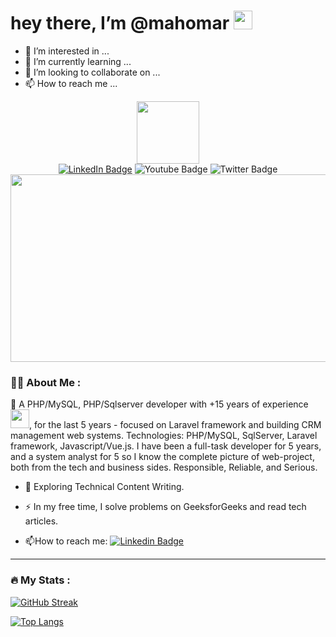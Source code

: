 
<h1>
  hey there, I’m @mahomar
  <img src="https://media.giphy.com/media/hvRJCLFzcasrR4ia7z/giphy.gif" width="30px"/>
</h1>

- 👀 I’m interested in ...
- 🌱 I’m currently learning ...
- 💞️ I’m looking to collaborate on ...
- 📫 How to reach me ...



<!---
mahomar/mahomar is a ✨ special ✨ repository because its `README.md` (this file) appears on your GitHub profile.
You can click the Preview link to take a look at your changes.
--->

<div id="header" align="center">
  <img src="https://media.giphy.com/media/M9gbBd9nbDrOTu1Mqx/giphy.gif" width="100"/>
</div>
<div id="badges" align="center">
  <a href="https://www.linkedin.com/in/mahmoud-omar-radwan-9b687950/">
  <img src="https://img.shields.io/badge/LinkedIn-blue?style=for-the-badge&logo=linkedin&logoColor=white" alt="LinkedIn Badge"/></a>
  <img src="https://img.shields.io/badge/YouTube-red?style=for-the-badge&logo=youtube&logoColor=white" alt="Youtube Badge"/>
  <img src="https://img.shields.io/badge/Twitter-blue?style=for-the-badge&logo=twitter&logoColor=white" alt="Twitter Badge"/>
</div>

<div align="center">
  <img src="https://media.giphy.com/media/dWesBcTLavkZuG35MI/giphy.gif" width="600" height="300"/>
</div>

### :woman_technologist: About Me :

:telescope: A PHP/MySQL, PHP/Sqlserver developer with +15 years of experience  <img src="https://media.giphy.com/media/WUlplcMpOCEmTGBtBW/giphy.gif" width="30">, for the last 5 years - focused on Laravel framework and building CRM management web systems.
Technologies: PHP/MySQL, SqlServer, Laravel framework, Javascript/Vue.js.
I have been a full-task developer for 5 years, and a system analyst for 5 so I know the complete picture of web-project, both from the tech and business sides.
Responsible, Reliable, and Serious.

- :seedling: Exploring Technical Content Writing.

- :zap: In my free time, I solve problems on GeeksforGeeks and read tech articles.

- :mailbox:How to reach me: [![Linkedin Badge](https://img.shields.io/badge/-kakbar-blue?style=flat&logo=Linkedin&logoColor=white)]([your-linkedin-url](https://www.linkedin.com/in/mahmoud-omar-radwan-9b687950/))

---

### :fire: My Stats :

[![GitHub Streak](http://github-readme-streak-stats.herokuapp.com?user=mahomar&theme=dark&background=000000)](https://git.io/streak-stats)

[![Top Langs](https://github-readme-stats.vercel.app/api/top-langs/?username=mahomar&layout=compact&theme=vision-friendly-dark)](https://github.com/anuraghazra/github-readme-stats)

